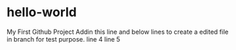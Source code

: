 # hello-world
My First Github Project
Addin this line and below lines to create a edited file in branch for test purpose.
line 4
line 5
